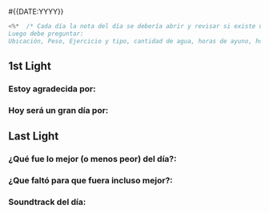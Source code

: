 #{{DATE:YYYY}}


```cpp
<%*  /* Cada día la nota del día se debería abrir y revisar si existe una entrada del año actual si existe no hace nada, sino debe crearla poniendo el título con el formato => YYYY-LOC-WWWW-XX-ww-FF-SS-ss-MM:
Luego debe preguntar:
Ubicación, Peso, Ejercicio y tipo, cantidad de agua, horas de ayuno, horas de sueño, nivel de stress, estado de ánimo. */  -%>
```
## 1st Light

### Estoy agradecida por:

### Hoy será un gran día por:

## Last Light

### ¿Qué fue lo mejor (o menos peor) del día?:

### ¿Que faltó para que fuera incluso mejor?:

### Soundtrack del día: